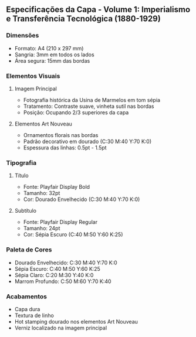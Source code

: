 ## Especificações da Capa - Volume 1: Imperialismo e Transferência Tecnológica (1880-1929)

### Dimensões
- Formato: A4 (210 x 297 mm)
- Sangria: 3mm em todos os lados
- Área segura: 15mm das bordas

### Elementos Visuais
1. Imagem Principal
   - Fotografia histórica da Usina de Marmelos em tom sépia
   - Tratamento: Contraste suave, vinheta sutil nas bordas
   - Posição: Ocupando 2/3 superiores da capa

2. Elementos Art Nouveau
   - Ornamentos florais nas bordas
   - Padrão decorativo em dourado (C:30 M:40 Y:70 K:0)
   - Espessura das linhas: 0.5pt - 1.5pt

### Tipografia
1. Título
   - Fonte: Playfair Display Bold
   - Tamanho: 32pt
   - Cor: Dourado Envelhecido (C:30 M:40 Y:70 K:0)

2. Subtítulo
   - Fonte: Playfair Display Regular
   - Tamanho: 24pt
   - Cor: Sépia Escuro (C:40 M:50 Y:60 K:25)

### Paleta de Cores
- Dourado Envelhecido: C:30 M:40 Y:70 K:0
- Sépia Escuro: C:40 M:50 Y:60 K:25
- Sépia Claro: C:20 M:30 Y:40 K:0
- Marrom Profundo: C:50 M:60 Y:70 K:40

### Acabamentos
- Capa dura
- Textura de linho
- Hot stamping dourado nos elementos Art Nouveau
- Verniz localizado na imagem principal 